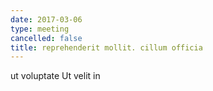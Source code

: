```yaml
---
date: 2017-03-06
type: meeting
cancelled: false
title: reprehenderit mollit. cillum officia
---
```

ut voluptate Ut velit in